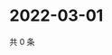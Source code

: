 # 2022-03-01

共 0 条

<!-- BEGIN WEIBO -->
<!-- 最后更新时间 Tue Mar 01 2022 02:11:18 GMT+0800 (China Standard Time) -->

<!-- END WEIBO -->
